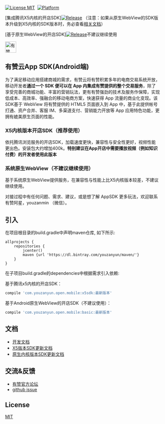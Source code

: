 [![License MIT](https://img.shields.io/badge/license-MIT-green.svg?style=flat)](https://github.com/youzan/SigmaTableViewModel/blob/master/LICENSE)&nbsp;
[![Platform](https://img.shields.io/badge/platform-Android-yellow.svg)](https://www.android.com)

[集成腾讯X5内核的开店SDK][![Release](https://img.shields.io/badge/release-6.4.14-red.svg)](https://bintray.com/youzanyun/maven/)
（注意：如果从原生WebView的SDK版本升级到X5内核的SDK版本时，务必查看[相关文档](https://github.com/youzan/YouzanMobileSDK-Android/wiki/%E5%9F%BA%E4%BA%8E%E5%8E%9F%E7%94%9FWebView%E7%9A%84%E5%BC%80%E5%BA%97SDK%E5%88%87%E6%8D%A2%E5%88%B0X5%E7%89%88%E6%9C%AC%E6%B3%A8%E6%84%8F%E4%BA%8B%E9%A1%B9)）


[基于原生WebView的开店SDK][![Release](https://img.shields.io/badge/release-6.4.13-red.svg)](https://bintray.com/youzanyun/maven/)不建议继续使用

<p>
<a href="https://www.youzanyun.com"><img alt="有赞logo" width="36px" src="https://img.yzcdn.cn/public_files/2017/02/09/e84aa8cbbf7852688c86218c1f3bbf17.png" alt="youzan">
</p></a>

## 有赞云App SDK(Android端)

为了满足移动应用搭建商城的需求，有赞云将有赞积累多年的电商交易系统开放，移动开发者**通过一个 SDK 便可以在 App 内集成有赞提供的整个交易服务**，除了享受完善的商城功能、丰富的营销玩法，更有有赞强劲的技术及服务作保障，实现低成本、高效率、强融合的移动电商方案，快速获得 App 流量的商业化变现。该SDK基于 WebView 将有赞提供的 HTML5 页面嵌入到 App 中，基于此提供帐号打通、资产合并、客服 IM、多渠道支付、营销能力开放等 App 应用特色功能，更拥有媲美原生页面的性能。

### X5内核版本开店SDK（推荐使用）
依托腾讯浏览服务的开店SDK，加载速度更快，兼容性与安全性更好，视频性能更出色。安装包大约增加400k。**特别建议在App开店中需要播放视频（例如知识付费）的开发者使用此版本**

### 系统原生WebView（不建议继续使用）
基于系统原生WebView提供服务，在兼容性与性能上比X5内核版本较差，不建议继续使用。


对接过程中有任何问题、需求、建议，或是想了解 AppSDK 更多玩法，欢迎联系有赞阿星，youzanmin （微信）。

## 引入

在项目根目录的build.gradle中声明maven仓库, 如下所示:

``` groove
allprojects {
    repositories {
        jcenter()
        maven {url 'https://dl.bintray.com/youzanyun/maven/'}
    }
}
```

在子项目build.gradle的dependencies中根据需求引入依赖:

基于腾讯x5内核的开店SDK：
``` groovy
compile 'com.youzanyun.open.mobile:x5sdk:最新版本'
```
基于Android原生WebView的开店SDK（不建议使用）：
``` groovy
compile 'com.youzanyun.open.mobile:basic:最新版本'
```

## 文档

* [开发文档](https://github.com/youzan/YouzanMobileSDK-Android/wiki)
* [X5版本SDK更新文档](https://github.com/youzan/YouzanMobileSDK-Android/wiki/%E6%9B%B4%E6%96%B0%E8%AF%B4%E6%98%8E-X5%E5%86%85%E6%A0%B8%E7%89%88%E6%9C%AC)
* [原生内核版本SDK更新文档](https://github.com/youzan/YouzanMobileSDK-Android/wiki/%E6%9B%B4%E6%96%B0%E8%AF%B4%E6%98%8E-%E5%8E%9F%E7%94%9F%E5%86%85%E6%A0%B8%E7%89%88%E6%9C%AC)

## 交流&反馈

* [有赞官方论坛](https://bbs.youzan.com/forum-98-1.html)
* [github issue](https://github.com/youzan/YouzanMobileSDK-Android/issues)

## License
[MIT](https://zh.wikipedia.org/wiki/MIT%E8%A8%B1%E5%8F%AF%E8%AD%89)


